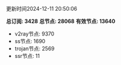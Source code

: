 更新时间2024-12-11 20:50:06

**总订阅: 3428**
**总节点: 28068**
**有效节点: 13640**
- v2ray节点: 9370
- ss节点: 1690
- trojan节点: 2569
- ssr节点: 11
